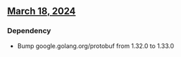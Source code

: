 ## [March 18, 2024]((https://github.com/OpsLevel/opslevel-k8s-controller/compare/v2024.2.26...v2024.3.18))
### Dependency
* Bump google.golang.org/protobuf from 1.32.0 to 1.33.0

